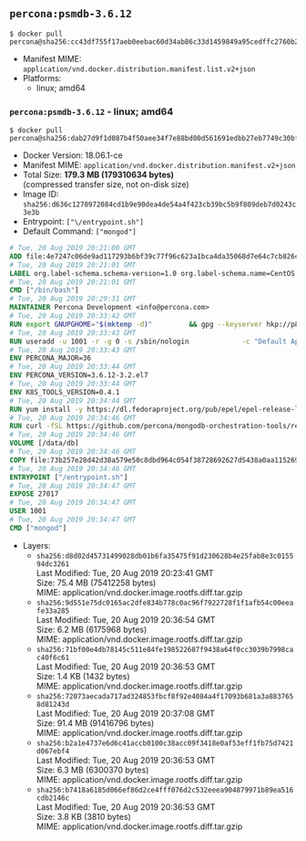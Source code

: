 ## `percona:psmdb-3.6.12`

```console
$ docker pull percona@sha256:cc43df755f17aeb0eebac60d34ab86c33d1459849a95cedffc2760b2053407ca
```

-	Manifest MIME: `application/vnd.docker.distribution.manifest.list.v2+json`
-	Platforms:
	-	linux; amd64

### `percona:psmdb-3.6.12` - linux; amd64

```console
$ docker pull percona@sha256:dab27d9f1d087b4f50aee34f7e88bd00d561691edbb27eb7749c30bff6316391
```

-	Docker Version: 18.06.1-ce
-	Manifest MIME: `application/vnd.docker.distribution.manifest.v2+json`
-	Total Size: **179.3 MB (179310634 bytes)**  
	(compressed transfer size, not on-disk size)
-	Image ID: `sha256:d636c1270972084cd1b9e90dea4de54a4f423cb39bc5b9f809deb7d0243c3e3b`
-	Entrypoint: `["\/entrypoint.sh"]`
-	Default Command: `["mongod"]`

```dockerfile
# Tue, 20 Aug 2019 20:21:00 GMT
ADD file:4e7247c06de9ad117293b6bf39c77f96c623a1bca4da35068d7e64c7cb826c08 in / 
# Tue, 20 Aug 2019 20:21:01 GMT
LABEL org.label-schema.schema-version=1.0 org.label-schema.name=CentOS Base Image org.label-schema.vendor=CentOS org.label-schema.license=GPLv2 org.label-schema.build-date=20190801
# Tue, 20 Aug 2019 20:21:01 GMT
CMD ["/bin/bash"]
# Tue, 20 Aug 2019 20:29:31 GMT
MAINTAINER Percona Development <info@percona.com>
# Tue, 20 Aug 2019 20:33:42 GMT
RUN export GNUPGHOME="$(mktemp -d)"         && gpg --keyserver hkp://p80.pool.sks-keyservers.net:80 --recv-keys 430BDF5C56E7C94E848EE60C1C4CBDCDCD2EFD2A         && gpg --export --armor 430BDF5C56E7C94E848EE60C1C4CBDCDCD2EFD2A > ${GNUPGHOME}/RPM-GPG-KEY-Percona         && rpmkeys --import ${GNUPGHOME}/RPM-GPG-KEY-Percona /etc/pki/rpm-gpg/RPM-GPG-KEY-CentOS-7         && curl -L -o /tmp/percona-release.rpm https://repo.percona.com/percona/yum/percona-release-1.0-7.noarch.rpm         && rpmkeys --checksig /tmp/percona-release.rpm         && yum install -y /tmp/percona-release.rpm         && rm -rf "$GNUPGHOME" /tmp/percona-release.rpm         && rpm --import /etc/pki/rpm-gpg/PERCONA-PACKAGING-KEY         && percona-release disable all         && percona-release enable original release
# Tue, 20 Aug 2019 20:33:43 GMT
RUN useradd -u 1001 -r -g 0 -s /sbin/nologin             -c "Default Application User" mongodb
# Tue, 20 Aug 2019 20:33:43 GMT
ENV PERCONA_MAJOR=36
# Tue, 20 Aug 2019 20:33:44 GMT
ENV PERCONA_VERSION=3.6.12-3.2.el7
# Tue, 20 Aug 2019 20:33:44 GMT
ENV K8S_TOOLS_VERSION=0.4.1
# Tue, 20 Aug 2019 20:34:44 GMT
RUN yum install -y https://dl.fedoraproject.org/pub/epel/epel-release-latest-7.noarch.rpm         && yum install -y                 Percona-Server-MongoDB-36-server-${PERCONA_VERSION}                 Percona-Server-MongoDB-36-mongos-${PERCONA_VERSION}                 Percona-Server-MongoDB-36-tools-${PERCONA_VERSION}                 Percona-Server-MongoDB-36-shell-${PERCONA_VERSION}                 curl                 jq         && yum clean all         && rm -rf /var/cache/yum /data/db  && mkdir -p /data/db         && chown -R 1001:0 /data/db
# Tue, 20 Aug 2019 20:34:46 GMT
RUN curl -fSL https://github.com/percona/mongodb-orchestration-tools/releases/download/${K8S_TOOLS_VERSION}/k8s-mongodb-initiator -o /usr/local/bin/k8s-mongodb-initiator     && curl -fSL  https://github.com/percona/mongodb-orchestration-tools/releases/download/${K8S_TOOLS_VERSION}/mongodb-healthcheck -o /usr/local/bin/mongodb-healthcheck     && chmod 0755 /usr/local/bin/k8s-mongodb-initiator /usr/local/bin/mongodb-healthcheck
# Tue, 20 Aug 2019 20:34:46 GMT
VOLUME [/data/db]
# Tue, 20 Aug 2019 20:34:46 GMT
COPY file:73b257e28d42d38a579e50c8dbd964c054f38728692627d5438a0aa11526970b in /entrypoint.sh 
# Tue, 20 Aug 2019 20:34:46 GMT
ENTRYPOINT ["/entrypoint.sh"]
# Tue, 20 Aug 2019 20:34:47 GMT
EXPOSE 27017
# Tue, 20 Aug 2019 20:34:47 GMT
USER 1001
# Tue, 20 Aug 2019 20:34:47 GMT
CMD ["mongod"]
```

-	Layers:
	-	`sha256:d8d02d45731499028db01b6fa35475f91d230628b4e25fab8e3c015594dc3261`  
		Last Modified: Tue, 20 Aug 2019 20:23:41 GMT  
		Size: 75.4 MB (75412258 bytes)  
		MIME: application/vnd.docker.image.rootfs.diff.tar.gzip
	-	`sha256:9d551e75dc0165ac2dfe834b778c0ac96f7922728f1f1afb54c00eeafe33a285`  
		Last Modified: Tue, 20 Aug 2019 20:36:54 GMT  
		Size: 6.2 MB (6175968 bytes)  
		MIME: application/vnd.docker.image.rootfs.diff.tar.gzip
	-	`sha256:71bf00e4db78145c511e84fe198522687f9438a64f0cc3039b7998cac40f6c61`  
		Last Modified: Tue, 20 Aug 2019 20:36:53 GMT  
		Size: 1.4 KB (1432 bytes)  
		MIME: application/vnd.docker.image.rootfs.diff.tar.gzip
	-	`sha256:72073aecada717ad324853fbcf8f92e4084a4f17093b681a3a8837658d81243d`  
		Last Modified: Tue, 20 Aug 2019 20:37:08 GMT  
		Size: 91.4 MB (91416796 bytes)  
		MIME: application/vnd.docker.image.rootfs.diff.tar.gzip
	-	`sha256:b2a1e4737e6d6c41accb0100c38acc09f3418e0af53eff1fb75d7421d067ebf4`  
		Last Modified: Tue, 20 Aug 2019 20:36:53 GMT  
		Size: 6.3 MB (6300370 bytes)  
		MIME: application/vnd.docker.image.rootfs.diff.tar.gzip
	-	`sha256:b7418a6185d066ef86d2ce4fff076d2c532eeea904879971b89ea516cdb2146c`  
		Last Modified: Tue, 20 Aug 2019 20:36:53 GMT  
		Size: 3.8 KB (3810 bytes)  
		MIME: application/vnd.docker.image.rootfs.diff.tar.gzip
